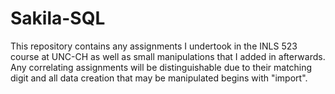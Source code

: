 # Sakila-SQL

This repository contains any assignments I undertook in the INLS 523 course at UNC-CH as well as small manipulations that I added in afterwards. Any correlating assignments will be distinguishable due to their matching digit and all data creation that may be manipulated begins with "import".
